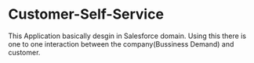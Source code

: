 # Customer-Self-Service
This Application basically desgin in Salesforce domain. Using this there is one to one interaction between the company(Bussiness Demand) and customer.
